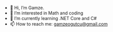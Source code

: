 - 👋 Hi, I’m Gamze.
- 👀 I’m interested in Math and coding
- 🌱 I’m currently learning .NET Core and C#
- 📫 How to reach me: gamzeogutcu@gmail.com

<!---
gamzeogutcu/gamzeogutcu is a ✨ special ✨ repository because its `README.md` (this file) appears on your GitHub profile.
You can click the Preview link to take a look at your changes.
--->
